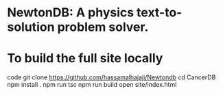 # NewtonDB: A physics text-to-solution problem solver.

# To build the full site locally

code
 git clone https://github.com/hassamalhajaji/Newtondb
 cd CancerDB
 npm install .
 npm run tsc
 npm run build
 open site/index.html
